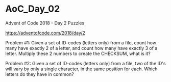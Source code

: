 # AoC_Day_02
Advent of Code 2018 - Day 2 Puzzles

https://adventofcode.com/2018/day/2

Problem #1:
Given a set of ID-codes (letters only) from a file, count how many have exactly 2 of a letter, and count how many have exactly 3 of a letter.  Multiply these 2 numbers to create the CHECKSUM, what is it?

Problem #2:
Given a set of ID-codes (letters only) from a file, two of the ID's will vary by only a single character, in the same position for each.  Which letters do they have in common?
